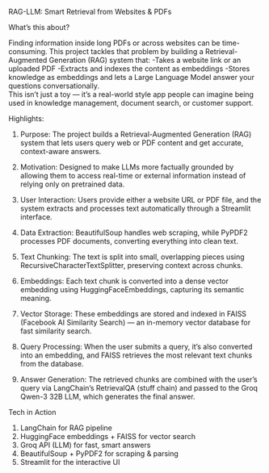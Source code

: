 RAG-LLM: Smart Retrieval from Websites & PDFs

 What’s this about?
 
Finding information inside long PDFs or across websites can be time-consuming.
This project tackles that problem by building a Retrieval-Augmented Generation (RAG) system that:
-Takes a website link or an uploaded PDF
-Extracts and indexes the content as embeddings
-Stores knowledge as embeddings and lets a Large Language Model answer your questions conversationally.  
This isn’t just a toy — it’s a real-world style app people can imagine being used in knowledge management, document search, or customer support.

Highlights:

1. Purpose:
The project builds a Retrieval-Augmented Generation (RAG) system that lets users query web or PDF content and get accurate, context-aware answers.

2. Motivation:
Designed to make LLMs more factually grounded by allowing them to access real-time or external information instead of relying only on pretrained data.

3. User Interaction:
Users provide either a website URL or PDF file, and the system extracts and processes text automatically through a Streamlit interface.

4. Data Extraction:
BeautifulSoup handles web scraping, while PyPDF2 processes PDF documents, converting everything into clean text.

5. Text Chunking:
The text is split into small, overlapping pieces using RecursiveCharacterTextSplitter, preserving context across chunks.

6. Embeddings:
Each text chunk is converted into a dense vector embedding using HuggingFaceEmbeddings, capturing its semantic meaning.

7. Vector Storage:
These embeddings are stored and indexed in FAISS (Facebook AI Similarity Search) — an in-memory vector database for fast similarity search.

8. Query Processing:
When the user submits a query, it’s also converted into an embedding, and FAISS retrieves the most relevant text chunks from the database.

9. Answer Generation:
The retrieved chunks are combined with the user’s query via LangChain’s RetrievalQA (stuff chain) and passed to the Groq Qwen-3 32B LLM, which generates the final answer.

 Tech in Action
1. LangChain for RAG pipeline
2. HuggingFace embeddings + FAISS for vector search
3. Groq API (LLM) for fast, smart answers
4. BeautifulSoup + PyPDF2 for scraping & parsing
5. Streamlit for the interactive UI


   

